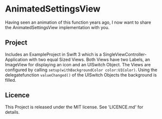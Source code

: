 # AnimatedSettingsView

Having seen an animation of this function years ago, I now want to share the AnimatedSettingsView implementation with you.

## Project

Includes an ExampleProject in Swift 3 which is a SingleViewController-Application with two equal Sized Views. Both Views have two Labels, an ImageView for displaying an icon and an UISwitch Object. The Views are configured by calling `setup(withBackgroundColor color:UIColor)`. Using the delegatefunction `valueChanged()` of the UISwitch Objects the background is filled.

## Licence

This Project is released under the MIT license. See 'LICENCE.md' for details.
